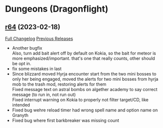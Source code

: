 # <DBM> Dungeons (Dragonflight)

## [r64](https://github.com/DeadlyBossMods/DBM-Dungeons/tree/r64) (2023-02-18)
[Full Changelog](https://github.com/DeadlyBossMods/DBM-Dungeons/compare/r63...r64) [Previous Releases](https://github.com/DeadlyBossMods/DBM-Dungeons/releases)

- Another bugfix  
    Also, turn add bait alert off by default on Kokia, so the bait for meteor is more emphasized/important. that's one that really counts, other should be opt in.  
- fix some mistakes in last  
- Since blizzard moved Hyrja encounter start from the two mini bosses to only her being engaged, moved the alerts for two mini bosses from hyrja mob to the trash mod, restoring alerts for them  
    Fixed message text on astral bombs on algether academy to say correct message (to run in, not run out)  
    Fixed interrupt warning on Kokia to properly not filter target/CD, like intended  
- Fixed bug wehre reload timer had wrong spell name and option name on Granyth  
- Fixed bug where first barkbreaker was missing count  
